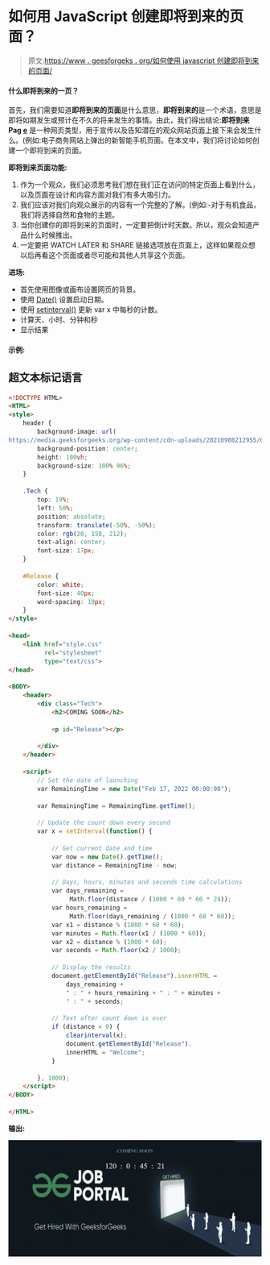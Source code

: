 # 如何用 JavaScript 创建即将到来的页面？

> 原文:[https://www . geesforgeks . org/如何使用 javascript 创建即将到来的页面/](https://www.geeksforgeeks.org/how-to-create-a-coming-soon-page-using-javascript/)

#### 什么即将到来的一页？

首先，我们需要知道**即将到来的页面**是什么意思，**即将到来的**是一个术语，意思是即将如期发生或预计在不久的将来发生的事情。由此，我们得出结论:**即将到来 Pag <u>e</u>** 是一种网页类型，用于宣传以及告知潜在的观众网站页面上接下来会发生什么。(例如:电子商务网站上弹出的新智能手机页面。在本文中，我们将讨论如何创建一个即将到来的页面。

**即将到来页面功能:**

1.  作为一个观众，我们必须思考我们想在我们正在访问的特定页面上看到什么，以及页面在设计和内容方面对我们有多大吸引力。
2.  我们应该对我们向观众展示的内容有一个完整的了解。(例如:-对于有机食品，我们将选择自然和食物的主题。
3.  当你创建你的即将到来的页面时，一定要把倒计时天数。所以，观众会知道产品什么时候推出。
4.  一定要把 WATCH LATER 和 SHARE 链接选项放在页面上，这样如果观众想以后再看这个页面或者尽可能和其他人共享这个页面。

**进场:**

*   首先使用图像或画布设置网页的背景。
*   使用 [Date()](https://www.geeksforgeeks.org/javascript-date-objects/) 设置启动日期。
*   使用 [setinterval()](https://www.geeksforgeeks.org/java-script-settimeout-setinterval-method/) 更新 var x 中每秒的计数。
*   计算天、小时、分钟和秒
*   显示结果

#### 示例:

## 超文本标记语言

```html
<!DOCTYPE HTML>
<HTML>
<style>
    header {
        background-image: url(
https://media.geeksforgeeks.org/wp-content/cdn-uploads/20210908212955/Get-Hired-With-GeeksforGeeks-GFG-Job-Portal.png);
        background-position: center;
        height: 100vh;
        background-size: 100% 96%;
    }

    .Tech {
        top: 19%;
        left: 50%;
        position: absolute;
        transform: translate(-50%, -50%);
        color: rgb(20, 158, 212);
        text-align: center;
        font-size: 17px;
    }

    #Release {
        color: white;
        font-size: 40px;
        word-spacing: 10px;
    }
</style>

<head>
    <link href="style.css" 
          rel="stylesheet" 
          type="text/css">
</head>

<BODY>
    <header>
        <div class="Tech">
            <h2>COMING SOON</h2>

            <p id="Release"></p>

        </div>
    </header>

    <script>
        // Set the date of launching
        var RemainingTime = new Date("Feb 17, 2022 00:00:00");

        var RemainingTime = RemainingTime.getTime();

        // Update the count down every second
        var x = setInterval(function() {

            // Get current date and time
            var now = new Date().getTime();
            var distance = RemainingTime - now;

            // Days, hours, minutes and seconds time calculations
            var days_remaining =
                 Math.floor(distance / (1000 * 60 * 60 * 24));
            var hours_remaining = 
                 Math.floor(days_remaining / (1000 * 60 * 60));
            var x1 = distance % (1000 * 60 * 60);
            var minutes = Math.floor(x1 / (1000 * 60));
            var x2 = distance % (1000 * 60);
            var seconds = Math.floor(x2 / 1000);

            // Display the results
            document.getElementById("Release").innerHTML =
                days_remaining +
                " : " + hours_remaining + " : " + minutes +
                " : " + seconds;

            // Text after count down is over
            if (distance < 0) {
                clearinterval(x);
                document.getElementById("Release").
                innerHTML = "Welcome";
            }

        }, 1000);
    </script>
</BODY>

</HTML>
```

**输出:**

![](img/c488304666d1e30b403f000e34d1d13c.png)